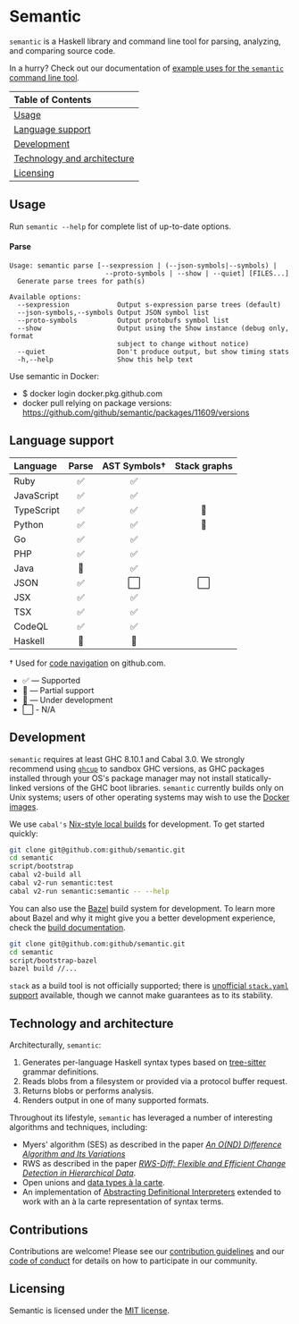 # Semantic

`semantic` is a Haskell library and command line tool for parsing, analyzing, and comparing source code.

In a hurry? Check out our documentation of [example uses for the `semantic` command line tool](docs/examples.md).

| Table of Contents |
| :------------- |
| [Usage](#usage) |
| [Language support](#language-support) |
| [Development](#development) |
| [Technology and architecture](#technology-and-architecture) |
| [Licensing](#licensing) |

## Usage

Run `semantic --help` for complete list of up-to-date options.

#### Parse
```
Usage: semantic parse [--sexpression | (--json-symbols|--symbols) |
                        --proto-symbols | --show | --quiet] [FILES...]
  Generate parse trees for path(s)

Available options:
  --sexpression            Output s-expression parse trees (default)
  --json-symbols,--symbols Output JSON symbol list
  --proto-symbols          Output protobufs symbol list
  --show                   Output using the Show instance (debug only, format
                           subject to change without notice)
  --quiet                  Don't produce output, but show timing stats
  -h,--help                Show this help text
   ```
   Use semantic in Docker: 
   - $ docker login docker.pkg.github.com
   - docker pull relying on package versions: https://github.com/github/semantic/packages/11609/versions

## Language support

| Language       | Parse | AST Symbols† | Stack graphs |
| :------------- | :---: | :---:        | :---:        |
| Ruby           | ✅    | ✅           | |
| JavaScript     | ✅    | ✅           | |
| TypeScript     | ✅    | ✅           | 🚧 |
| Python         | ✅    | ✅           | 🚧 |
| Go             | ✅    | ✅           | |
| PHP            | ✅    | ✅           | |
| Java           | 🚧    | ✅           | |
| JSON           | ✅    | ⬜️           | ⬜️ |
| JSX            | ✅    | ✅           | |
| TSX            | ✅    | ✅           | |
| CodeQL         | ✅    | ✅           | |
| Haskell        | 🚧    | 🚧           | |

† Used for [code navigation](https://help.github.com/en/github/managing-files-in-a-repository/navigating-code-on-github) on github.com.
* ✅ — Supported
* 🔶 — Partial support
* 🚧 — Under development
* ⬜ - N/A ️


## Development

`semantic` requires at least GHC 8.10.1 and Cabal 3.0. We strongly recommend using [`ghcup`][ghcup] to sandbox GHC versions, as GHC packages installed through your OS's package manager may not install statically-linked versions of the GHC boot libraries. `semantic` currently builds only on Unix systems; users of other operating systems may wish to use the [Docker images](https://github.com/github/semantic/packages/11609).

We use `cabal's` [Nix-style local builds][nix] for development. To get started quickly:

```bash
git clone git@github.com:github/semantic.git
cd semantic
script/bootstrap
cabal v2-build all
cabal v2-run semantic:test
cabal v2-run semantic:semantic -- --help
```

You can also use the [Bazel](https://bazel.build) build system for development. To learn more about Bazel and why it might give you a better development experience, check the [build documentation](docs/build.md).

``` bash
git clone git@github.com:github/semantic.git
cd semantic
script/bootstrap-bazel
bazel build //...
```


 `stack` as a build tool is not officially supported; there is [unofficial `stack.yaml` support](https://github.com/jkachmar/semantic-stack-yaml) available, though we cannot make guarantees as to its stability.

[nix]: https://cabal.readthedocs.io/en/3.4/nix-local-build-overview.html
[ghcup]: https://www.haskell.org/ghcup/

## Technology and architecture

Architecturally, `semantic`:
1. Generates per-language Haskell syntax types based on [tree-sitter](https://github.com/tree-sitter/tree-sitter) grammar definitions.
2. Reads blobs from a filesystem or provided via a protocol buffer request.
3. Returns blobs or performs analysis.
4. Renders output in one of many supported formats.

Throughout its lifestyle, `semantic` has leveraged a number of interesting algorithms and techniques, including:

- Myers' algorithm (SES) as described in the paper [*An O(ND) Difference Algorithm and Its Variations*][SES]
- RWS as described in the paper [*RWS-Diff: Flexible and Efficient Change Detection in Hierarchical Data*][RWS].
- Open unions and [data types à la carte](http://www.cs.ru.nl/~W.Swierstra/Publications/DataTypesALaCarte.pdf).
- An implementation of [Abstracting Definitional Interpreters][adi] extended to work with an à la carte representation of syntax terms.

[SES]: http://www.xmailserver.org/diff2.pdf
[RWS]: https://db.in.tum.de/~finis/papers/RWS-Diff.pdf
[adi]: https://plum-umd.github.io/abstracting-definitional-interpreters/
[tree-sitter]: https://github.com/tree-sitter/tree-sitter

## Contributions

Contributions are welcome!  Please see our [contribution
guidelines](CONTRIBUTING.md) and our [code of conduct](CODE_OF_CONDUCT.md) for
details on how to participate in our community.

## Licensing

Semantic is licensed under the [MIT license](semantic/LICENSE).
